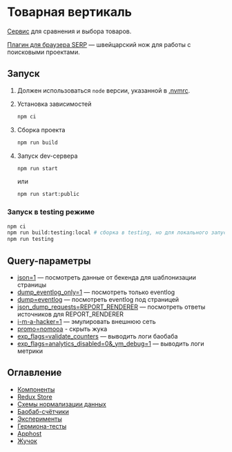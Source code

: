 # Товарная вертикаль

[Сервис](https://yandex.ru/products/?text=iphone) для сравнения и выбора товаров.

[Плагин для браузера SERP](https://github.yandex-team.ru/devexp/serp-browser-ext) — швейцарский нож для работы с поисковыми проектами.

## Запуск

1. Должен использоваться `node` версии, указанной в [.nvmrc](./.nvmrc).

2. Установка зависимостей

    ```bash
    npm ci
    ```

3. Сборка проекта

    ```bash
    npm run build
    ```

4. Запуск dev-сервера

    ```bash
    npm run start
    ```

    или
    ```bash
    npm run start:public
    ```

### Запуск в testing режиме

```bash
npm ci
npm run build:testing:local # сборка в testing, но для локального запуска
npm run testing
```

## Query-параметры
- [json=1](https://yandex.ru/products/?text=iphone&json=1) — посмотреть данные от бекенда для шаблонизации страницы
- [dump_eventlog_only=1](https://yandex.ru/products/?text=iphone&dump_eventlog_only=1) — посмотреть только eventlog
- [dump=eventlog](https://yandex.ru/products/?text=iphone&dump=eventlog) — посмотреть eventlog под страницей
- [json_dump_requests=REPORT_RENDERER](https://yandex.ru/products?text=iphone&json_dump_requests=REPORT_RENDERER) — посмотреть ответы источников для REPORT_RENDERER
- [i-m-a-hacker=1](https://yandex.ru/products/?text=iphone&i-m-a-hacker=1) — эмулировать внешнюю сеть
- [promo=nomooa](https://yandex.ru/products/?text=iphone&promo=nomooa) - скрыть жука
- [exp_flags=validate_counters](https://yandex.ru/products/?text=iphone&exp_flags=validate_counters) — выводить логи баобаба
- [exp_flags=analytics_disabled=0&_ym_debug=1](https://yandex.ru/products/?text=iphone&exp_flags=analytics-disabled=0&_ym_debug=1) — выводить логи метрики

## Оглавление

* [Компоненты](src/components/README.md)
* [Redux Store](src/store/README.md)
* [Схемы нормализации данных](src/schema/README.md)
* [Баобаб-счётчики](src/utils/baobab/README.md)
* [Эксперименты](expflags/README.md)
* [Гермиона-тесты](tests/hermione/README.md)
* [Apphost](src/apphost/README.md)
* [Жучок](src/utils/butterfly/README.md)

